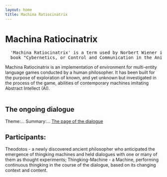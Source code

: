 ```yaml
---
layout: home
title: Machina Ratiocinatrix
---
```

# Machina Ratiocinatrix
<pre>
  'Machina Ratiocinatrix' is a term used by Norbert Wiener in the introduction to his 
  book "Cybernetics, or Control and Communication in the Animal and the Machine".
</pre>
Machina Ratiocinatrix is an implementation of environment for multi-entity language games conducted by a human philosopher. It has been built for the purpose of exploration of known, and yet unknown but investigated in the process of the game, abilities of contemporary machines imitating Abstract Intellect (AI).<br><br>
## The ongoing dialogue
Theme:...
Summary:...
[The page of the dialogue](pages/dialogue.md)
## Participants:
Theodotos - a newly discovered ancient philosopher who anticipated the emergence of thingking machines and held dialogues with one or many of them as thought experiments;
Thingking-Machine - a Machine, performing continuous thingking in the course of the dialogue, based on its changing context and content.

